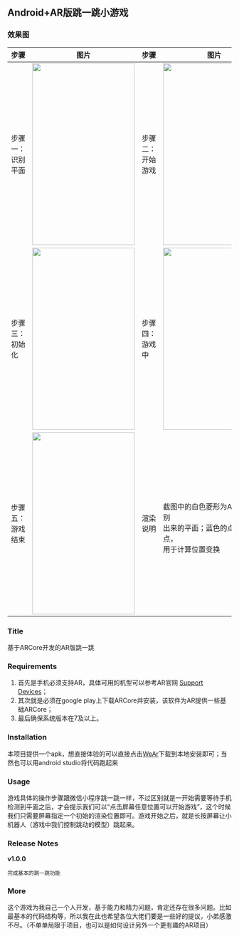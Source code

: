 ## Android+AR版跳一跳小游戏

### 效果图

步骤| 图片|步骤|图片
---|---|---|---
步骤一：识别平面 | <img src="http://git.weoa.com/jasoncai/WeAr/blob/master/ar/src/main/assets/1.png" width=230 height=409 />|步骤二：开始游戏 |  <img src="http://git.weoa.com/jasoncai/WeAr/blob/master/ar/src/main/assets/2.png" width=230 height=409 />
步骤三：初始化 |  <img src="http://git.weoa.com/jasoncai/WeAr/blob/master/ar/src/main/assets/3.png" width=230 height=409 />|步骤四：游戏中 |  <img src="http://git.weoa.com/jasoncai/WeAr/blob/master/ar/src/main/assets/4.png" width=230 height=409 />
步骤五：游戏结束 |  <img src="http://git.weoa.com/jasoncai/WeAr/blob/master/ar/src/main/assets/5.png" width=230 height=409 />|渲染说明|<br>截图中的白色菱形为ARCore识别<br/>出来的平面；蓝色的点为特征点，<br/>用于计算位置变换


### Title
基于ARCore开发的AR版跳一跳



### Requirements
1. 首先是手机必须支持AR，具体可用的机型可以参考AR官网
[Support Devices](https://developers.google.com/ar/discover/supported-devices)；
1. 其次就是必须在google play上下载ARCore并安装，该软件为AR提供一些基础ARCore；
2. 最后确保系统版本在7及以上。




### Installation
本项目提供一个apk，想直接体验的可以直接点击[WeAr](http://git.weoa.com/jasoncai/WeAr/raw/master/WeAr.apk)下载到本地安装即可；当然也可以用android studio将代码跑起来




### Usage
游戏具体的操作步骤跟微信小程序跳一跳一样，不过区别就是一开始需要等待手机检测到平面之后，才会提示我们可以“点击屏幕任意位置可以开始游戏”，这个时候我们只需要屏幕指定一个初始的渲染位置即可。游戏开始之后，就是长按屏幕让小机器人（游戏中我们控制跳动的模型）跳起来。

### Release Notes
**v1.0.0**

```
完成基本的跳一跳功能
```




### More
这个游戏为我自己一个人开发，基于能力和精力问题，肯定还存在很多问题。比如最基本的代码结构等，所以我在此也希望各位大佬们要是一些好的提议，小弟感激不尽。（不单单局限于项目，也可以是如何设计另外一个更有趣的AR项目）